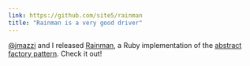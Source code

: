 ```yaml
---
link: https://github.com/site5/rainman
title: "Rainman is a very good driver"
---
```


[@jmazzi](https://github.com/jmazzi) and I released
[Rainman](https://github.com/site5/rainman), a Ruby implementation of the
[abstract factory
pattern](http://en.wikipedia.org/wiki/Abstract_factory_pattern). Check it out!
